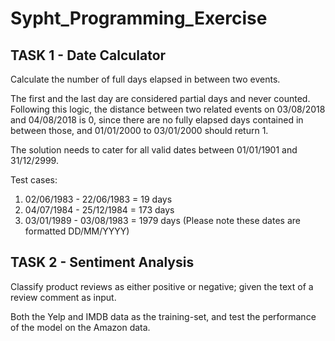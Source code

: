 # Sypht_Programming_Exercise

## TASK 1 - Date Calculator
Calculate the number of full days elapsed in between two events.

The first and the last day are considered partial days and never counted. Following this logic, the distance between two related events on 03/08/2018 and 04/08/2018 is 0, since there are no fully elapsed days contained in between those, and 01/01/2000 to 03/01/2000 should return 1.

The solution needs to cater for all valid dates between 01/01/1901 and 31/12/2999.

Test cases:
1) 02/06/1983 - 22/06/1983 = 19 days 
2) 04/07/1984 - 25/12/1984 = 173 days 
3) 03/01/1989 - 03/08/1983 = 1979 days
(Please note these dates are formatted DD/MM/YYYY)





## TASK 2 - Sentiment Analysis
Classify product reviews as either positive or negative; given the text of a review comment as input. 

Both the Yelp and IMDB data as the training-set, and test the performance of the model on the Amazon data.
